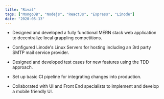 ```yaml
---
title: "Rival"
tags: ["MongoDB", "Nodejs", "ReactJs", "Express", "Linode"]
date: "2020-05-13"
---
```


- Designed and developed a fully functional MERN stack web application to decentralize local grappling competitions.</p>

* Configured Linode's Linux Servers for hosting including an 3rd party SMTP mail service provider.</p>

* Designed and developed test cases for new features using the TDD approach.</p>

* Set up basic CI pipeline for integrating changes into production.</p>

* Collaborated with UI and Front End specialists to implement and develop a mobile friendly UI.</p>
</p>
